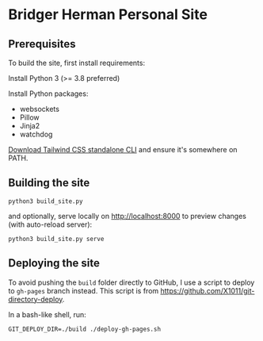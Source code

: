 # Bridger Herman Personal Site

## Prerequisites

To build the site, first install requirements:

Install Python 3 (>= 3.8 preferred)

Install Python packages:
- websockets
- Pillow
- Jinja2
- watchdog


[Download Tailwind CSS standalone CLI](https://tailwindcss.com/blog/standalone-cli) and ensure it's somewhere on PATH.


## Building the site


```
python3 build_site.py
```

and optionally, serve locally on <http://localhost:8000> to preview changes (with auto-reload server):

```
python3 build_site.py serve
```

## Deploying the site

To avoid pushing the `build` folder directly to GitHub, I use a script to deploy to `gh-pages` branch instead. This script is from https://github.com/X1011/git-directory-deploy.

In a bash-like shell, run:

```
GIT_DEPLOY_DIR=./build ./deploy-gh-pages.sh
```